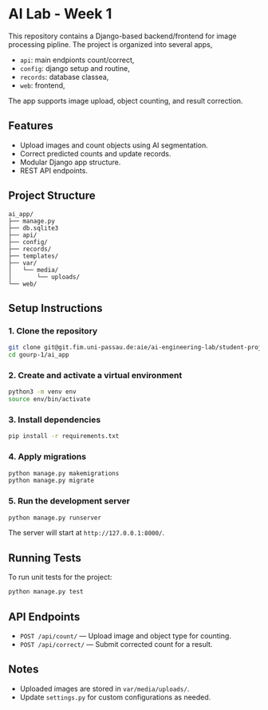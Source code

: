 # AI Lab - Week 1

This repository contains a Django-based backend/frontend for image processing pipline. The project is organized into several apps, 
- `api`: main endpionts count/correct,
- `config`: django setup and routine,
- `records`: database classea, 
- `web`: frontend,
 
The app supports image upload, object counting, and result correction.

## Features

- Upload images and count objects using AI segmentation.
- Correct predicted counts and update records.
- Modular Django app structure.
- REST API endpoints.

## Project Structure

```
ai_app/
├── manage.py
├── db.sqlite3
├── api/
├── config/
├── records/
├── templates/
├── var/
│   └── media/
│       └── uploads/
└── web/
```

## Setup Instructions

### 1. Clone the repository

```sh
git clone git@git.fim.uni-passau.de:aie/ai-engineering-lab/student-projects/group-1.git
cd gourp-1/ai_app
```

### 2. Create and activate a virtual environment

```sh
python3 -m venv env
source env/bin/activate
```

### 3. Install dependencies

```sh
pip install -r requirements.txt
```

### 4. Apply migrations

```sh
python manage.py makemigrations
python manage.py migrate
```

### 5. Run the development server

```sh
python manage.py runserver
```

The server will start at `http://127.0.0.1:8000/`.

## Running Tests

To run unit tests for the project:

```sh
python manage.py test
```

## API Endpoints

- `POST /api/count/` — Upload image and object type for counting.
- `POST /api/correct/` — Submit corrected count for a result.

## Notes

- Uploaded images are stored in `var/media/uploads/`.
- Update `settings.py` for custom configurations as needed.


